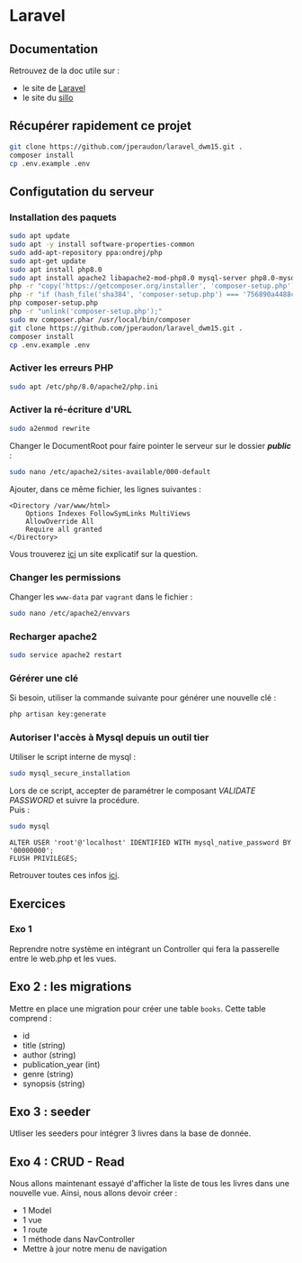 # Laravel

## Documentation
Retrouvez de la doc utile sur :
- le site de [Laravel](https://laravel.com/docs/8.x)
- le site du [sillo](https://laravel.sillo.org/laravel-8/)

## Récupérer rapidement ce projet
```bash
git clone https://github.com/jperaudon/laravel_dwm15.git .
composer install
cp .env.example .env
```

## Configutation du serveur
### Installation des paquets
```bash
sudo apt update
sudo apt -y install software-properties-common
sudo add-apt-repository ppa:ondrej/php
sudo apt-get update
sudo apt install php8.0
sudo apt install apache2 libapache2-mod-php8.0 mysql-server php8.0-mysql php8.0-mbstring php8.0-dom zip
php -r "copy('https://getcomposer.org/installer', 'composer-setup.php');"
php -r "if (hash_file('sha384', 'composer-setup.php') === '756890a4488ce9024fc62c56153228907f1545c228516cbf63f885e036d37e9a59d27d63f46af1d4d07ee0f76181c7d3') { echo 'Installer verified'; } else { echo 'Installer corrupt'; unlink('composer-setup.php'); } echo PHP_EOL;"
php composer-setup.php
php -r "unlink('composer-setup.php');"
sudo mv composer.phar /usr/local/bin/composer
git clone https://github.com/jperaudon/laravel_dwm15.git .
composer install
cp .env.example .env
```

### Activer les erreurs PHP
```bash
sudo apt /etc/php/8.0/apache2/php.ini
```

### Activer la ré-écriture d'URL
```bash
sudo a2enmod rewrite
```

Changer le DocumentRoot pour faire pointer le serveur sur le dossier __*public*__ :
```bash
sudo nano /etc/apache2/sites-available/000-default
```

Ajouter, dans ce même fichier, les lignes suivantes :
```
<Directory /var/www/html>
    Options Indexes FollowSymLinks MultiViews
    AllowOverride All
    Require all granted
</Directory>
```
Vous trouverez [ici](https://www.digitalocean.com/community/tutorials/how-to-rewrite-urls-with-mod_rewrite-for-apache-on-ubuntu-16-04) un site explicatif sur la question.

### Changer les permissions
Changer les ```www-data``` par ```vagrant``` dans le fichier :
```bash
sudo nano /etc/apache2/envvars
```

### Recharger apache2
```bash
sudo service apache2 restart
```

### Gérérer une clé
Si besoin, utiliser la commande suivante pour générer une nouvelle clé : 
```bash
php artisan key:generate
```

### Autoriser l'accès à Mysql depuis un outil tier
Utiliser le script interne de mysql :
```bash
sudo mysql_secure_installation
```
Lors de ce script, accepter de paramétrer le composant *VALIDATE PASSWORD* et suivre la procédure.  
Puis :
```bash
sudo mysql
```
```mysql
ALTER USER 'root'@'localhost' IDENTIFIED WITH mysql_native_password BY '00000000';
FLUSH PRIVILEGES;
```

Retrouver toutes ces infos [ici](https://www.digitalocean.com/community/tutorials/how-to-install-mysql-on-ubuntu-20-04-fr).

## Exercices
### Exo 1
Reprendre notre système en intégrant un Controller qui fera la passerelle entre le web.php et les vues.

## Exo 2 : les migrations
Mettre en place une migration pour créer une table ```books```.
Cette table comprend :
- id
- title (string)
- author (string)
- publication_year (int)
- genre (string)
- synopsis (string)

## Exo 3 : seeder
Utliser les seeders pour intégrer 3 livres dans la base de donnée.

## Exo 4 : CRUD - Read
Nous allons maintenant essayé d'afficher la liste de tous les livres dans une nouvelle vue.
Ainsi, nous allons devoir créer :
- 1 Model
- 1 vue
- 1 route
- 1 méthode dans NavController
- Mettre à jour notre menu de navigation